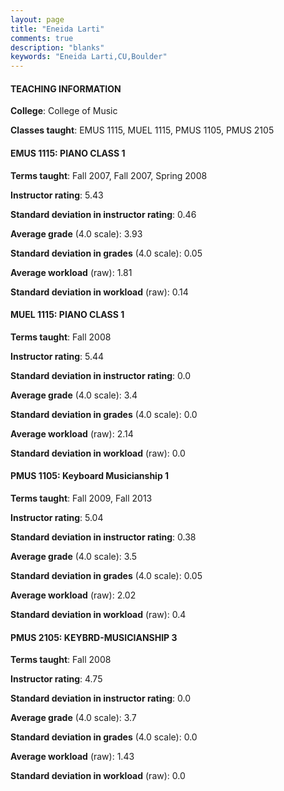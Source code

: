 ```yaml
---
layout: page
title: "Eneida Larti" 
comments: true
description: "blanks"
keywords: "Eneida Larti,CU,Boulder"
---
```

<head>
<script src="https://ajax.googleapis.com/ajax/libs/jquery/2.1.3/jquery.min.js"></script>
<script src="https://dl.dropboxusercontent.com/s/pc42nxpaw1ea4o9/highcharts.js?dl=0"></script>
<!-- <script src="../assets/js/highcharts.js"></script> -->
<style type="text/css">@font-face {
	font-family: "Bebas Neue";
	src: url(https://www.filehosting.org/file/details/544349/BebasNeue Regular.otf) format("opentype");
	}
	h1.Bebas { 
		font-family: "Bebas Neue", Verdana, Tahoma;
	}
</style>
</head>
	   
#### TEACHING INFORMATION

**College**: College of Music

**Classes taught**: EMUS 1115, MUEL 1115, PMUS 1105, PMUS 2105

#### EMUS 1115: PIANO CLASS 1

**Terms taught**: Fall 2007, Fall 2007, Spring 2008

**Instructor rating**: 5.43

**Standard deviation in instructor rating**: 0.46

**Average grade** (4.0 scale): 3.93

**Standard deviation in grades** (4.0 scale): 0.05

**Average workload** (raw): 1.81

**Standard deviation in workload** (raw): 0.14

#### MUEL 1115: PIANO CLASS 1

**Terms taught**: Fall 2008

**Instructor rating**: 5.44

**Standard deviation in instructor rating**: 0.0

**Average grade** (4.0 scale): 3.4

**Standard deviation in grades** (4.0 scale): 0.0

**Average workload** (raw): 2.14

**Standard deviation in workload** (raw): 0.0

#### PMUS 1105: Keyboard Musicianship 1

**Terms taught**: Fall 2009, Fall 2013

**Instructor rating**: 5.04

**Standard deviation in instructor rating**: 0.38

**Average grade** (4.0 scale): 3.5

**Standard deviation in grades** (4.0 scale): 0.05

**Average workload** (raw): 2.02

**Standard deviation in workload** (raw): 0.4

#### PMUS 2105: KEYBRD-MUSICIANSHIP 3

**Terms taught**: Fall 2008

**Instructor rating**: 4.75

**Standard deviation in instructor rating**: 0.0

**Average grade** (4.0 scale): 3.7

**Standard deviation in grades** (4.0 scale): 0.0

**Average workload** (raw): 1.43

**Standard deviation in workload** (raw): 0.0

